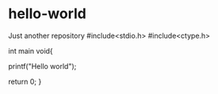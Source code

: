 # hello-world
Just another repository
#include<stdio.h>
#include<ctype.h>

int main void{

printf("Hello world");

return 0;
}
